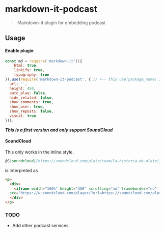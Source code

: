 # markdown-it-podcast

> Markdown-it plugin for embedding podcast

## Usage


#### Enable plugin

```js
const md = require('markdown-it')({
    html: true,
    linkify: true,
    typography: true
}).use(require('markdown-it-podcast', { // <-- this use(package_name) is required
  url: '',
  height: 450,
  auto_play: false,
  hide_related: false,
  show_comments: true,
  show_user: true,
  show_reposts: false,
  visual: true
}));
```

_**This is a first version and only support SoundCloud**_

#### SoundCloud

This only works in the inline style.

```md
@S[soundcloud](https://soundcloud.com/platziteam/la-historia-de-platzi)
```

is interpreted as

```html
<p>
  <div>
    <iframe width="100%" height="450" scrolling="no" frameborder="no" 
  src="https://w.soundcloud.com/player/?url=https://soundcloud.com/platziteam/la-historia-de-platzi&amp;auto_play=false&amp;hide_related=false&amp;show_comments=true&amp;show_user=true&amp;show_reposts=false&amp;visual=true"></iframe>
  </div>
</p>
```

### TODO
* Add other podcast services
